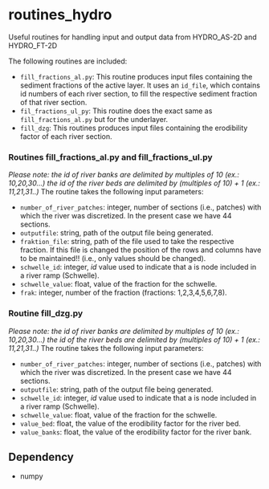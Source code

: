 # routines_hydro
Useful routines for handling input and output data from HYDRO_AS-2D and HYDRO_FT-2D

The following routines are included:
- ``fill_fractions_al.py``: This routine produces input files containing the sediment fractions of the active layer. It uses an `id_file`, which contains id numbers of each river section, to fill the respective sediment fraction of that river section. 
- ``fil_fractions_ul_py``: This routine does the exact same as ``fill_fractions_al.py`` but for the underlayer.
- ``fill_dzg``: This routines produces input files containing the erodibility factor of each river section. 

### Routines fill_fractions_al.py and fill_fractions_ul.py

*Please note:   the id of river banks are delimited by multiples of 10 (ex.: 10,20,30...)
                the id of the river beds are delimited by (multiples of 10) + 1 (ex.: 11,21,31..)*
The routine takes the following input parameters:
- ``number_of_river_patches``: integer, number of sections (i.e., patches) with which the river was discretized. In the present case we have 44 sections.
- ``outputfile``: string, path of the output file being generated.
- ``fraktion_file``: string, path of the file used to take the respective fraction. If this file is changed the position of the rows and columns have to be maintained!! (i.e., only values should be changed).
- ``schwelle_id``: integer, *id* value used to indicate that a is node included in a river ramp (Schwelle).
- ``schwelle_value``: float, value of the fraction for the schwelle.
- ``frak``: integer, number of the fraction (fractions: 1,2,3,4,5,6,7,8).

        

### Routine fill_dzg.py

*Please note:   the id of river banks are delimited by multiples of 10 (ex.: 10,20,30...)
                the id of the river beds are delimited by (multiples of 10) + 1 (ex.: 11,21,31..)*
The routine takes the following input parameters:
- ``number_of_river_patches``: integer, number of sections (i.e., patches) with which the river was discretized. In the present case we have 44 sections.
- ``outputfile``: string, path of the output file being generated.
- ``schwelle_id``: integer, *id* value used to indicate that a is node included in a river ramp (Schwelle).
- ``schwelle_value``: float, value of the fraction for the schwelle.
- ``value_bed``: float, the value of the erodibility factor for the river bed.
- ``value_banks``: float, the value of the erodibility factor for the river bank.

## Dependency
- numpy 

